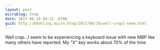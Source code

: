 ```yaml
---
layout: post
microblog: true
date: 2017-06-19 09:21 -0700
guid: http://bbohling.micro.blog/2017/06/19/well-crapi-seem.html
---
```

Well crap...I seem to be experiencing a keyboard issue with new MBP like many others have reported. My "X" key works about 70% of the time.
